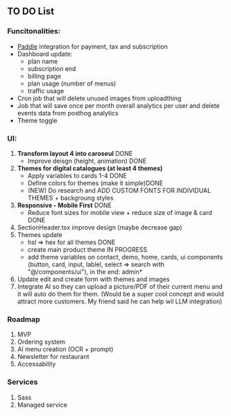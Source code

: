 ## TO DO List

### Funcitonalities:
- [Paddle](https://www.paddle.com) integration for payment, tax and subscription
- Dashboard update:
    - plan name
    - subscription end
    - billing page
    - plan usage (number of menus)
    - traffic usage
- Cron job that will delete unused images from uploadthing
- Job that will save once per month overall analytics per user and delete events data from posthog analytics
- Theme toggle

### UI:
1. **Transform layout 4 into caroseul** DONE
    - Improve deisgn (height, animation) DONE 
2. **Themes for digital catalogues (at least 4 themes)**
    - Apply variables to cards 1-4 DONE 
    - Define colors for themes (make it simple)DONE
    - (NEW) Do research and ADD CUSTOM FONTS FOR INDIVIDUAL THEMES + backgroung styles
3. **Responsive - Mobile First** DONE 
    - Reduce font sizes for mobile view + reduce size of image & card DONE 
4. SectionHeader.tsx improve design (maybe decrease gap)
4. Themes update
    - hsl => hex for all themes DONE 
    - create main product theme IN PROGRESS
    - add theme variables on contact, demo, home, cards, ui components (button, card, input, lablel, select => search with "@/components/ui"), in the end: admin* 
5. Update edit and create form with themes and images
6. Integrate AI so they can upload a picture/PDF of their current menu and it will auto do them for them. (Would be a super cool concept and would attract more customers. My friend said he can help wil LLM integration)



### Roadmap
1. MVP
2. Ordering system
3. AI menu creation (OCR + prompt)
4. Newsletter for restaurant
5. Accessability

### Services
1. Sass
2. Managed service